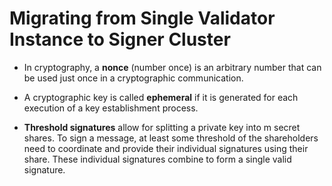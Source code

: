# Migrating from Single Validator Instance to Signer Cluster

- In cryptography, a **nonce** (number once) is an arbitrary number that can be used just once in a cryptographic communication.

- A cryptographic key is called **ephemeral** if it is generated for each execution of a key establishment process. 

- **Threshold signatures** allow for splitting a private key into m secret shares. To sign a message, at least some threshold of the shareholders need to coordinate and provide their individual signatures using their share. These individual signatures combine to form a single valid signature.

